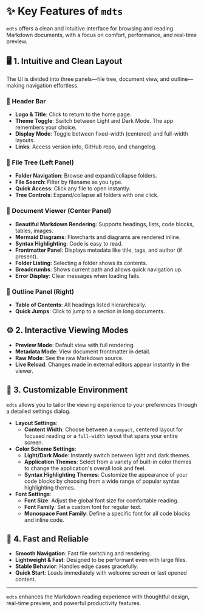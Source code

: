 # ✨ Key Features of `mdts`

`mdts` offers a clean and intuitive interface for browsing and reading Markdown documents, with a focus on comfort, performance, and real-time preview.

## 🖥️ 1. Intuitive and Clean Layout

The UI is divided into three panels—file tree, document view, and outline—making navigation effortless.

### 🧭 Header Bar

- **Logo & Title**: Click to return to the home page.
- **Theme Toggle**: Switch between Light and Dark Mode. The app remembers your choice.
- **Display Mode**: Toggle between fixed-width (centered) and full-width layouts.
- **Links**: Access version info, GitHub repo, and changelog.

### 🌲 File Tree (Left Panel)

- **Folder Navigation**: Browse and expand/collapse folders.
- **File Search**: Filter by filename as you type.
- **Quick Access**: Click any file to open instantly.
- **Tree Controls**: Expand/collapse all folders with one click.

### 📄 Document Viewer (Center Panel)

- **Beautiful Markdown Rendering**: Supports headings, lists, code blocks, tables, images.
- **Mermaid Diagrams**: Flowcharts and diagrams are rendered inline.
- **Syntax Highlighting**: Code is easy to read.
- **Frontmatter Panel**: Displays metadata like title, tags, and author (if present).
- **Folder Listing**: Selecting a folder shows its contents.
- **Breadcrumbs**: Shows current path and allows quick navigation up.
- **Error Display**: Clear messages when loading fails.

### 🧱 Outline Panel (Right)

- **Table of Contents**: All headings listed hierarchically.
- **Quick Jumps**: Click to jump to a section in long documents.

## ⚙️ 2. Interactive Viewing Modes

- **Preview Mode**: Default view with full rendering.
- **Metadata Mode**: View document frontmatter in detail.
- **Raw Mode**: See the raw Markdown source.
- **Live Reload**: Changes made in external editors appear instantly in the viewer.

## 🧩 3. Customizable Environment

`mdts` allows you to tailor the viewing experience to your preferences through a detailed settings dialog.

- **Layout Settings**:
  - **Content Width**: Choose between a `compact`, centered layout for focused reading or a `full-width` layout that spans your entire screen.
- **Color Scheme Settings**:
  - **Light/Dark Mode**: Instantly switch between light and dark themes.
  - **Application Themes**: Select from a variety of built-in color themes to change the application's overall look and feel.
  - **Syntax Highlighting Themes**: Customize the appearance of your code blocks by choosing from a wide range of popular syntax highlighting themes.
- **Font Settings**:
  - **Font Size**: Adjust the global font size for comfortable reading.
  - **Font Family**: Set a custom font for regular text.
  - **Monospace Font Family**: Define a specific font for all code blocks and inline code.

## 🚀 4. Fast and Reliable

- **Smooth Navigation**: Fast file switching and rendering.
- **Lightweight & Fast**: Designed to be performant even with large files.
- **Stable Behavior**: Handles edge cases gracefully.
- **Quick Start**: Loads immediately with welcome screen or last opened content.

---

`mdts` enhances the Markdown reading experience with thoughtful design, real-time preview, and powerful productivity features.
